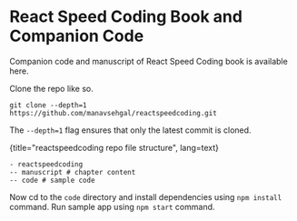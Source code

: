 # React Speed Coding Book and Companion Code

Companion code and manuscript of React Speed Coding book is available here.

Clone the repo like so.

```
git clone --depth=1 https://github.com/manavsehgal/reactspeedcoding.git
```

The ```--depth=1``` flag ensures that only the latest commit is cloned.

{title="reactspeedcoding repo file structure", lang=text}
~~~~~~~
- reactspeedcoding
-- manuscript # chapter content
-- code # sample code
~~~~~~~

Now cd to the ```code``` directory and install dependencies using ```npm install``` command.
Run sample app using ```npm start``` command.
